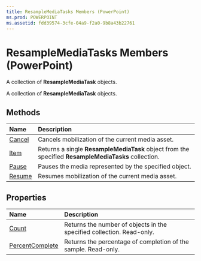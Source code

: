```yaml
---
title: ResampleMediaTasks Members (PowerPoint)
ms.prod: POWERPOINT
ms.assetid: fdd39574-3cfe-04a9-f2a0-9b8a43b22761
---
```



# ResampleMediaTasks Members (PowerPoint)
A collection of  **ResampleMediaTask** objects.

A collection of  **ResampleMediaTask** objects.


## Methods



|**Name**|**Description**|
|:-----|:-----|
|[Cancel](resamplemediatasks-cancel-method-powerpoint.md)|Cancels mobilization of the current media asset.|
|[Item](resamplemediatasks-item-method-powerpoint.md)|Returns a single  **ResampleMediaTask** object from the specified **ResampleMediaTasks** collection.|
|[Pause](resamplemediatasks-pause-method-powerpoint.md)|Pauses the media represented by the specified object.|
|[Resume](resamplemediatasks-resume-method-powerpoint.md)|Resumes mobilization of the current media asset.|

## Properties



|**Name**|**Description**|
|:-----|:-----|
|[Count](resamplemediatasks-count-property-powerpoint.md)|Returns the number of objects in the specified collection. Read-only.|
|[PercentComplete](resamplemediatasks-percentcomplete-property-powerpoint.md)|Returns the percentage of completion of the sample. Read-only.|

